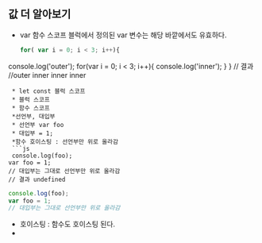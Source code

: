 ## 값 더 알아보기
 * var 함수 스코프
    블럭에서 정의된 var 변수는 해당 바깥에서도 유효하다.
    ```js
    for( var i = 0; i < 3; i++){
  console.log('outer');
  for(var i = 0; i < 3; i++){
    console.log('inner');
  }
}
// 결과 
//outer
inner
inner
inner
```
 * let const 블럭 스코프
 * 블럭 스코프
 * 함수 스코프
 *선언부, 대입부
 * 선언부 var foo
 * 대입부 = 1;
 *함수 호이스팅 : 선언부만 위로 올라감
 ```js
 console.log(foo);
var foo = 1;
// 대입부는 그대로 선언부만 위로 올라감
// 결과 undefined
```
```js
console.log(foo);
var foo = 1;
// 대입부는 그대로 선언부만 위로 올라감

```
* 호이스팅 : 함수도 호이스팅 된다. 
* <script src = ""> 안에서 전역변수에 주의해야한다.

## 참조
 * 7가지 타입중에 object
 * 원시타입은 불편, 참조타입은 가변
 * object는 참조 타입
    * 힙이라는 공간에 저장되고, obj는 위치를 가르킨다.
    * 함수 호출시 참조
## 객체의 같음
```js
{prop: 1} === {prop: 1}; // false
[1, 2, 3] === [1, 2, 3]; // false
```
* 등호연산자는 객체의 내용을 비교하는 것이 아니라 참조를 비교한다.

## 불변성(원본의 내용을 바꿀수 없다.)
* 원시타입의 값을 바꿀려면, 오직 변수에 다른 값을 대입하는 방법뿐이다.
## 가변
* 객체는 가변이다.
* object.frezz 객체를 얼려버린다.
    * 바깥쪽 개체에 Object.freeze 한다해도 안에 들어있는 객체까지 얼려버리지는 않는다.
* 객체를 마치 불변인 것처러 다룰 수 있는방법
    * Immutable.js
    * 객체가 조금만 변경되도 새로운 객체를 생성.
* const라도 내용을 바꿀수있다.
## 렙처객체
* 원시타입의 값에 대해 속성을 읽으려고 시도하면, 그순간에맨 객체로 변환
* 래퍼 객체를 생성시키기 위해 사용되는 생성자들의 목록

# 함수 더알아보기
```js
function add(x, y){
  return x + y;
}
console.log(add.length); //함수를 인자로 받는 함수(매개변수의 수에 따라 달라질때.)
console.log(add.name); // 디버깅할때 혹은 Error 날때 함수이름.
```
## 엄격모드
    * 트렌스파일러 사용할때는 엄격모드가 자동 동작한다.
    * 트렌스파일러 사용하지 않을때 주의해야된디ㅏ.
## this 바꿔치기(중요함)
    * bind 새함수 만들기
    * call 혹은 apply 새로운함수를 만들지 않고도 임시적으로 this 바꾸기 바로호출한다.
```js
function printGrade(grade){
  console.log(`${this.name}님의 점수는 ${grade}점입니다.`);
}

const student = {name : 'Marry'}
const printGradeForMarry = printGrade.bind(student);

printGradeForMarry(100);
printGrade.call(student, 100); //call(this, 인자)
printGrade.apply(student, [100]); // apply(this,인자에 배열)
```
## argument 와 나머지 매개변수
```js
function add(){
  // console.log(arguments[0],arguments[1]);
  for(let arg of arguments){
    console.log(arg);
  }
}
add(1, 2)
//매개변수를 안써도 인자을 쓸수있다.
```
```js
function sum(){
  let result = 0;
  for (let item of arguments){
    result += item;
  }
  return result;
}

sum(1,2,3,4);
```
# 화살표 함수
* 문법만 다른게 아니고 내장된 함수도 다르다
* 화살표 함수는 function()의 기능을 다 없에서 가볍게 만들었다.
```js

function Person(name) {
  this.name = name;
  this.getName = function(){ 
    return this.name; //this는 function()이 어떻게 쓰이느냐에 따라 바뀐다.
  }
}

const mary = new Person('mary');
mary.getName(); // 'mary'

const getName = mary.getName;
getName() // 전역객체 window.name
//메소드를 호출한것이 아니라 getName 함수를 호출한것이다.
```
```js
function Person(name) {
  this.name = name;
  this.getName = function(){
   
    return this.name;
  }
}

const mary = new Person('mary');
mary.getName(); // 'mary'

new Array(3).fill(0).map(mary.getName);
// 다른함수의 인자로 함수를 넘기면. 메소드로 호출되지 않고 함수값으로 호출된다.
//함수인 값이 넘어가고 메소스로서 호출되지 않는다.
// 전역객체의 window.name(' ')이 들어간다.
```
```js
function Person(name) {
  this.name = name;
  this.getName = () => { //
    // 여기에서 사용된 `this`는 '함수가 정의된 스코프', 즉 'Person 함수 스코프'에 존재하는 `this`를 가리키게 됩니다.
    return this.name; 
    // 화살표함수로 정의 했을때는 this는 바깥쪽 this를 가르킨다. 
    //함수의 바로 바깥쪽 스코프의 this를 가르킨다.
    // function()함수와는 다르다.
  }
}
const mary = new Person('mary');
mary.getName(); // 'mary'

new Array(3).fill(0).map(mary.getName);

getName(); //'mary'
```
----
```js
const mary = {
  name: 'mary',
  getName: () => {
    return this.name; //전역스코프에서의 this이다.
  }
};
//객체리터럴은 어떤 스코프도 만들지 않는다.
```
```js
const mary = {
  name : 'mary',
  getName: () => {
    return this.name;
  }
};
mary.getName(); // ' '

const mary = {
  name : 'mary',
  getName: function() {
    return this.name;
  }
};
mary.getName(); // 'mary'
```
```js
function func(){
  return () => {
    return this; //this는 전역객체
  }
}

const f1 = func();
console.log(f1().Math)

const f2 = func.bind({name:'mary'})();
console.log(f2().name)
// !!! function키워드는 함수가 어떻게 호출되는지에 따라 this 결정
// 화살표 함수는 어디서 호출되었는지에 따라 this 결정
```
## 매개변수의 기본값

------
###값더알아보기
###함수더알아보기
------

#브라우저측 javascript

# 객체더알아보기
### 객체 자신의 속성
* own property
  hasownproperty -> object.prototype 에들어있다
##데이터 속성의 부수속성 
*data property 
* wirtable : 속성 변경할수 있는지
* confuquragle : 부수속성을 변경하거나 속성을 삭제 할수 있는지
```js
const obj = {
  get prop(){ //getter
    console.log('read prop');
    return 1;
  },
  set prop(arg){ //setter
    console.log(`write prop: ${arg}`);
  }
}
//obj.prop = 'hello'
```
```js
const obj = {
  getprop(){ //메소드로 만들어서 할수도 있는데, getter나 setter로 만드는이유는 문법적으로 편하고, 속성인것처럼 만들때.
    console.log('read prop');
    return 1;
  },
  setprop(arg){ //setter
    console.log(`write prop: ${arg}`);
  }
}
 
```
----
```js
function Money(won) {
  this._won = won; //
}

Object.defineProperties(Money.prototype, { //prototype에도 getter,setter를 쓸수있다.
  won: {
    get: function() { //get,set을 descriptor 안에 쓸수잇다.
    console.log('get won')
      return this._won;
    },
    set: function(arg) {
      console.log('set won')
      this._won = arg;
    }
  },
  dollar: {
    get: function() { //호출할때(가져올때)
    console.log('get dollar')
      return this._won / 1086;
    },
    set: function(arg) { //저장할때(대입될때)
    console.log('set dollar')
      this._won = arg * 1086;
    }
  }
});

const w = new Money(1086);

w.won += 1086;
console.log(w.dollar); // 2

w.dollar += 1;
console.log(w.won); // 3258
```
* mobx.js.org
## Object.assign
* Object.assign(obj, {a: 1}, {b: 2});
    * 첫번째 인자에 두번째 인자를 복사해서 넣는다.열거가능한 속성
* 복제
```js
const obj ={
  a: 1,
  b: 2
};
//완전 다른 객체로 복사된다.
const obj2 = Object.assign({},obj);
obj === obj2 //false
```
```js
const obj = {
  innerObj: { //innerObj 는 참조값이다.
    a: 1,
    b: 2
  }
};
//완번 별게의 객체가 아니다.
const obj2 = Object.assign({}, obj);
obj.innerObj === obj2.innerObj;
obj.innerObj.a = 3; // a 값이 변경되면 obj2.a 값되 변경된다.
obj.innerObj.a;

```
깊은 복사 얕은복사
* 객체 복사시 유의해야된다.
# Object.preventExtensions
* Object.isSealed : Object.seal 의 호출되었느지 확인
* Object.isFrozen : Object.freeze 의 호출되었는지 확인
* 항상 모든 객체에 속성을 추가할수 있는것은 아니다.
* 라이브러리 제작.이나 쓸때
### ownproperty
### emunerable 

#연산자 더알아보기
## 표현식
   * (variable 변수가 선언되어 있다면) variable = 1 //표현식
   * let a = 1 과 다르다. 표현식이 아니다.
   * const bar = foo = 'hello'

```js
function func2(cond) {
  cond && console.log('조건을 만족합니다.');
}

```
```js
 'hello' || '' // 'hello' 이 truthy여서 왼쪽만 보고 결정
=> 'hello'
   '' || 'hello' //'' 이 falsy 여서 오른쪽 보고 결정
=> 'hello'
```

```js
let j = 3;
while (--j) { //-먼저된상태 
  console.log('감소 연산자를 앞에 쓰면 어떻게 될까요?');
}

let i = 3;
while (i--) { //i = 3 먼저
  console.log('감소 연산자를 앞에 쓰면 어떻게 될까요?');
}
```
```js
1<2<3 //1<2 -> true (숫자에 true가오면 1로본다.)
```
```js
let x = 0 ; y =0; z =0;
(z += (y += (x += 1)))
```
```js
a ? b : c ? d : e ? f : g

const result = )
true ? 2 :
c ? 3 :
e ? 3: 4
```
## 함수형 프로그램
* 함수 
* 불변성 (shared, mutable, state)
* react 함수형프로그램 철학
##클로져
* 함수가 만들어질때 바깥스코프 에서 변수를 사용하면 클로저가 만들어짐
```js
const people = [
  {name: '윤아준', age: 19},
  {name: '신하경', age: 20}
]

function peopleOlderThan(people, threshold) { 
  return people.filter(person => person.age > threshold); // closure생성
}

peopleOlderThan(people, 19); // [ { name: '신하경', age: 20 } ]
```
```js
function makeAdder(x) {
  return function (y) {
    return x + y;
  }
}

[1,2,3].map(makeAdder(2)); // x 가 2인체 함수와 같이 반환된다.
```
